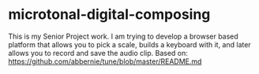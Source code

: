 # microtonal-digital-composing
This is my Senior Project work. I am trying to develop a browser based platform that allows you to pick a scale, builds a keyboard with it, and later allows you to record and save the audio clip.
Based on: https://github.com/abbernie/tune/blob/master/README.md 
